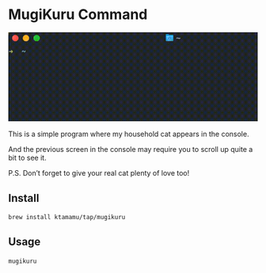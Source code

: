 # MugiKuru Command

![demo](./images/mugikuru.gif)

This is a simple program where my household cat appears in the console.

And the previous screen in the console may require you to scroll up quite a bit to see it.

P.S. Don’t forget to give your real cat plenty of love too!

## Install

```sh
brew install ktamamu/tap/mugikuru
```

## Usage

```sh
mugikuru
```
